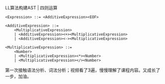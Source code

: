 LL算法构建AST | 四则运算

```
<Expression> ::= <AdditiveExpression><EOF>

<AdditiveExpression> ::= 
    <MultiplicativeExpression>
    | <AdditiveExpression><+><MultiplicativeExpression>
    | <AdditiveExpression><-><MultiplicativeExpression>

<MultiplicativeExpression> ::=
    <Number>
    | <MultiplicativeExpression><*><Number>
    | <MultiplicativeExpression></><Number>
```

第一次接触语法分析、词法分析；视频看了3遍，慢慢理解了课程内容。又成长了一步，加油。

